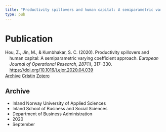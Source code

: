 ```yaml
---
title: "Productivity spillovers and human capital: A semiparametric varying coefficient approach"
type: pub
---
```

<h1>Publication</h1>
<article id="csl-bib-container-5WNKLFQ2" class="csl-bib-container">
  <div class="csl-bib-body" style="line-height: 1.35; padding-left: 1em; text-indent:-1em;">
  <div class="csl-entry">Hou, Z., Jin, M., &amp; Kumbhakar, S. C. (2020). Productivity spillovers and human capital: A semiparametric varying coefficient approach. <i>European Journal of Operational Research</i>, <i>287</i>(1), 317&#x2013;330. <a href="https://doi.org/10.1016/j.ejor.2020.04.039">https://doi.org/10.1016/j.ejor.2020.04.039</a></div>
</div>
  <div class="csl-bib-buttons">
    <a href="#taxonomy-article-5WNKLFQ2" class="csl-bib-button">Archive</a>
    <a href="https://app.cristin.no/results/show.jsf?id=1828686" alt="Cristin URL" class="csl-bib-button">Cristin</a>
    <a href="http://zotero.org/groups/5022929/items/5WNKLFQ2" alt="Zotero URL" class="csl-bib-button">Zotero</a>
  </div>
  <div id="csl-bib-meta-container-5WNKLFQ2"></div>
</article>
<div id="csl-bib-meta-5WNKLFQ2" class="csl-bib-meta">
  <article id="taxonomy-article-5WNKLFQ2" class="taxonomy-article">
    <h1>Archive</h1>
    <ul>
      <li>Inland Norway University of Applied Sciences</li>
      <li>Inland School of Business and Social Sciences</li>
      <li>Department of Business Administration</li>
      <li>2020</li>
      <li>September</li>
    </ul>
  </article>
</div>
